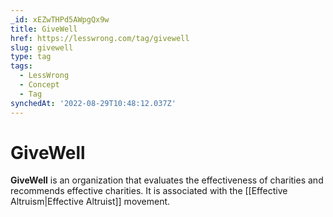 ```yaml
---
_id: xEZwTHPd5AWpgQx9w
title: GiveWell
href: https://lesswrong.com/tag/givewell
slug: givewell
type: tag
tags:
  - LessWrong
  - Concept
  - Tag
synchedAt: '2022-08-29T10:48:12.037Z'
---
```

# GiveWell

**GiveWell** is an organization that evaluates the effectiveness of charities and recommends effective charities. It is associated with the [[Effective Altruism|Effective Altruist]] movement.
